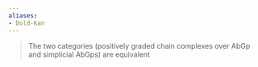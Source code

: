 ```yaml
---
aliases:
- Dold-Kan
---
```















> The two categories (positively graded chain complexes over AbGp and simplicial AbGps) are equivalent

